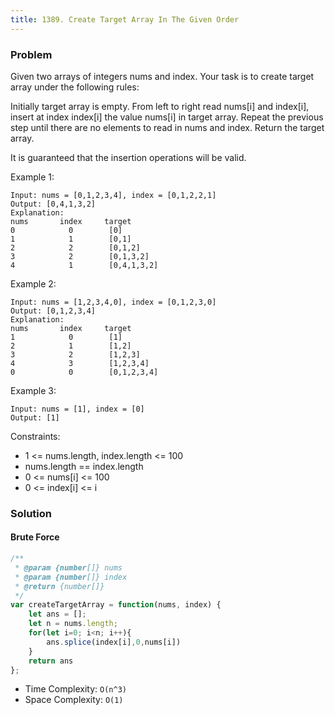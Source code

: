 ```yaml
---
title: 1389. Create Target Array In The Given Order
---
```


### Problem

Given two arrays of integers nums and index. Your task is to create target array under the following rules:

Initially target array is empty.
From left to right read nums[i] and index[i], insert at index index[i] the value nums[i] in target array.
Repeat the previous step until there are no elements to read in nums and index.
Return the target array.

It is guaranteed that the insertion operations will be valid.
 

Example 1:

```
Input: nums = [0,1,2,3,4], index = [0,1,2,2,1]
Output: [0,4,1,3,2]
Explanation:
nums       index     target
0            0        [0]
1            1        [0,1]
2            2        [0,1,2]
3            2        [0,1,3,2]
4            1        [0,4,1,3,2]
```

Example 2:

```
Input: nums = [1,2,3,4,0], index = [0,1,2,3,0]
Output: [0,1,2,3,4]
Explanation:
nums       index     target
1            0        [1]
2            1        [1,2]
3            2        [1,2,3]
4            3        [1,2,3,4]
0            0        [0,1,2,3,4]
```

Example 3:

```
Input: nums = [1], index = [0]
Output: [1]
```

Constraints:
- 1 <= nums.length, index.length <= 100
- nums.length == index.length
- 0 <= nums[i] <= 100
- 0 <= index[i] <= i

### Solution

#### Brute Force

```javascript
/**
 * @param {number[]} nums
 * @param {number[]} index
 * @return {number[]}
 */
var createTargetArray = function(nums, index) {
    let ans = [];
    let n = nums.length;
    for(let i=0; i<n; i++){
        ans.splice(index[i],0,nums[i])
    }
    return ans
};
```

- Time Complexity: `O(n^3)`
- Space Complexity: `O(1)`